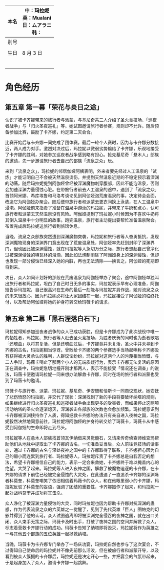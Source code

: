 | 本名 | 中：玛拉妮<br>英：Mualani<br/>日：ムアラニ<br/>韩： |
| ---- | --------------------------------------------------- |
| 别号 |                                                     |
|      |                                                     |
| 生日 | 8 月 3 日                                           |
|      |                                                     |
|      |                                                     |
|      |                                                     |
|      |                                                     |
|      |                                                     |
|      |                                                     |



# 角色经历

## 第五章 第一幕「荣花与炎日之途」

认识了被卡齐娜带来的旅行者与派蒙，与基尼奇共三人介绍了圣火竞技场、「巡夜者战争」与「归火圣夜巡礼」等。她试图邀请旅行者参赛，规则却不允许。随后预备参加比赛，鼓励了卡齐娜，约定第二天会合。

比赛开始后与卡齐娜一同完成了团体赛。最后一轮个人赛时，因为与卡齐娜分数接近，两人成为对手。激烈对决过后，玛拉妮以微弱劣势输给了卡齐娜，乐观地接受了卡齐娜的胜利，对她参加巡夜者战争感到略有担心。抢先基尼奇「悬木人」部族的邀请，先一步邀请旅行者去自己的部族「流泉之众」玩。

来到「流泉之众」，玛拉妮的邻居伽娅阿姨表明，外来者要先经过人工温泉的「试炼」才能证明自己不会被天然温泉烫伤，并提到天然温泉近期的不稳定预示着深渊的动荡。随后玛拉妮提到阿伽娅曾经被深渊魔物刺穿腹部，因此不能泡温泉，否则会加速深渊力量侵蚀心脏。在带旅行者前去人工温泉的途中，遇到了「流泉之众」首领阿米娜、希库埃鲁和马洛考谈论见到阿伽娅泡荒废温泉的事，决定待会会面，改造它为阿伽娅办聚会。随后便带旅行者和派蒙去更衣间换上泳装，在人工温泉中浸泡。阿伽娅前来指责了准备在温泉中游泳的玛拉妮，并带来了牛奶和点心，认可旅行者和派蒙去天然温泉没有风险。阿伽娅提到了玛拉妮小时候因为不喜欢牛奶将其倒入温泉中十分明显的故事。跑完温泉，旅行者主动提出要帮忙准备温泉聚会。布置完成后玛拉妮送旅行者到旅馆休息。

当晚，流泉之众部族突然遭到深渊魔物突袭，玛拉妮和旅行者等人奋勇抵抗，发现深渊魔物现身的深渊界门竟出现在了荒废温泉处，阿伽娅率先赶到封印了深渊界门，但也因此被深渊侵蚀，就在玛拉妮等人急切万分之际，旅行者想起自己曾净化过被深渊侵蚀的特瓦林的泪滴，因此如法炮制消除了阿伽娅身上的深渊侵蚀，但却也发现一部分侵蚀已经深入她的内脏，再也无法清除——换言之，阿伽娅的死期即将到来。

次日，众人如同计划好的那般在荒废温泉为阿伽娅举办了聚会，途中阿伽娅单独叫出旅行者和玛拉妮，坦白了自己时日无多的事实，玛拉妮表示早有心理准备，阿伽娅告诉玛拉妮，自己很高兴在生命的最后一刻能与玛拉妮并肩作战，她对流泉之众的未来很放心，因为玛拉妮必将让大家团结在一起，玛拉妮接受了阿伽娅的临终托付，以及帮助阿伽娅将她的护身符转交给玛薇卡的请求。

## 第五章 第二幕「黑石湮落白石下」

玛拉妮得知参加巡夜者战争的众人已成功获胜，但是卡齐娜成为了此次战役中唯一的牺牲者，玛拉妮、旅行者等人赶去圣火竞技场，为胜者庆贺的同时也为逝者歌唱「还魂曲」以将其复活，但是还魂曲过后，卡齐娜竟并未复活，圣火中并未寻到卡齐娜的古名，玛拉妮相当惊讶。曾败给卡齐娜的两个参赛选手当场起哄称卡齐娜没有获得被大灵承认的胜利，人群议论纷纷，玛拉妮对这两个人的污蔑相当愤慨，与二人争辩，玛薇卡喝止了那两个小人的无端质疑行为，表示卡齐娜无法复活的原因正在调查中，玛拉妮急切地撞开刚才那两人，表示不能接受「情况还在调查」的说法，玛薇卡便邀请玛拉妮一同来想办法解救卡齐娜，同时在场的旅行者和派蒙也受到了玛薇卡的邀请。

玛薇卡与旅行者、派蒙、玛拉妮、基尼奇、伊安珊和恰斯卡一同商议现状，她安抚了悲伤愤怒的玛拉妮，并交代了现状：深渊找到了新的手段将要破坏纳塔的规则，如果继续进行归火圣夜巡礼和巡夜者战争会出现更多的受害者，而如果停止这两项活动纳塔的圣火会逐渐熄灭，深渊袭击各部族的次数也会愈加频繁。玛拉妮意识到卡齐娜被深渊挟持作了人质，得知拯救卡齐娜的办法只有亲自进入夜神之国，玛拉妮毅然决然地同意前往。玛拉妮将阿伽娅的护身符转交给了玛薇卡，玛薇卡从中感受到阿伽娅的生命即将走到尽头。

玛拉妮等人在悬木人部族找首领瓦伊纳借来灵觉髓石，又请来传奇侦查师维查玛帮助他们从地脉中提取出了卡齐娜的古名，一切准备妥当后，众人前往竞技场的话事处，通过卡齐娜的古名与深处夜神之国中的卡齐娜取得了联系，卡齐娜担心因为自己的弱小而连累到旅行者、玛拉妮等人，玛拉妮斥责了卡齐娜总是自我否定的想法，希望卡齐娜相信自己的能力，表示一定会来救她，卡齐娜终于难以掩盖内心的绝望，大哭了起来。玛拉妮等人进入夜神之国，解救了被魔物追逐的卡齐娜，在卡齐娜的请求下前往已经被完全侵蚀的大灵处，在此遭遇了一直追杀卡齐娜的深渊咏者科莫奎，科莫奎嘲笑了依旧相信着玛薇卡的众人，和在他眼里弱小的卡齐娜，玛拉妮反驳了科莫奎的妄语，强调了团结的重要性，卡齐娜振作了起来，和玛拉妮一起对战科莫奎并成功将其击杀。

众人净化了被深渊力量侵蚀的大灵，同时玛拉妮也因为帮助卡齐娜对抗深渊的蛊惑，作为代表流泉之众的六英雄之一觉醒了，见到了先代英雄「巨人」图帕克的幻影并得到了他的认可。众人试图逃离即将被深渊完全侵吞的夜神之国，就在出口关闭、众人束手无策之际，玛薇卡及时出手，打破了夜神之国的空间并解救了众人，标志着营救卡齐娜行动的成功。玛薇卡告知了纳塔即将毁灭，玛拉妮将作为英雄之一与其他五个部族的五位英雄一起拯救纳塔。

当晚，玛薇卡为卡齐娜专门举办了一场庆功宴，玛拉妮自然也参与了这次宴会，不过得知自己使命后的玛拉妮并不像先前那么活泼，但在被旅行者和派蒙开导，以及看到被众人簇拥的卡齐娜后，玛拉妮还是决定开心一些，并把宴会的气氛带起来，于是起身加入了众人，邀请卡齐娜一起跳舞。
